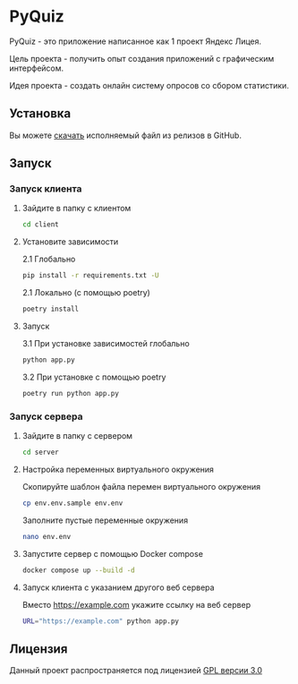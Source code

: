# PyQuiz

PyQuiz - это приложение написанное как 1 проект Яндекс Лицея.

Цель проекта - получить опыт создания приложений с графическим интерфейсом.

Идея проекта - создать онлайн систему опросов со сбором статистики.

## Установка

Вы можете [скачать](https://github.com/igorechek06/pyQuiz/releases/tag/v1.0) исполняемый файл из релизов в GitHub.

## Запуск

### Запуск клиента

1. Зайдите в папку с клиентом

    ```sh
    cd client 
    ```

2. Установите зависимости

    2.1 Глобально

    ```sh
    pip install -r requirements.txt -U
    ```

    2.1 Локально (с помощью poetry)

    ```sh
    poetry install
    ```

3. Запуск

    3.1 При установке зависимостей глобально

    ```sh
    python app.py
    ```

    3.2 При установке с помощью poetry

    ```sh
    poetry run python app.py
    ```

### Запуск сервера

1. Зайдите в папку с сервером

    ```sh
    cd server
    ```

2. Настройка переменных виртуального окружения

    Скопируйте шаблон файла перемен виртуального окружения

    ```sh
    cp env.env.sample env.env
    ```

    Заполните пустые переменные окружения

    ```sh
    nano env.env
    ```

3. Запустите сервер с помощью Docker compose

    ```sh
    docker compose up --build -d
    ```

4. Запуск клиента с указанием другого веб сервера

    Вместо <https://example.com> укажите ссылку на веб сервер

    ```sh
    URL="https://example.com" python app.py
    ```

## Лицензия

Данный проект распространяется под лицензией [GPL версии 3.0](https://github.com/igorechek06/pyQuiz/blob/master/LICENSE)
